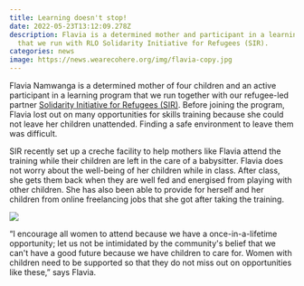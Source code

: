 ```yaml
---
title: Learning doesn't stop!
date: 2022-05-23T13:12:09.278Z
description: Flavia is a determined mother and participant in a learning program
  that we run with RLO Solidarity Initiative for Refugees (SIR).
categories: news
image: https://news.wearecohere.org/img/flavia-copy.jpg
---
```

Flavia Namwanga is a determined mother of four children and an active participant in a learning program that we run together with our refugee-led partner [Solidarity Initiative for Refugees (SIR)](https://sirafrica.org/). Before joining the program, Flavia lost out on many opportunities for skills training because she could not leave her children unattended. Finding a safe environment to leave them was difficult.

SIR recently set up a creche facility to help mothers like Flavia attend the training while their children are left in the care of a babysitter. Flavia does not worry about the well-being of her children while in class. After class, she gets them back when they are well fed and energised from playing with other children. She has also been able to provide for herself and her children from online freelancing jobs that she got after taking the training.

![](img/untitled-2-copy.jpg)

“I encourage all women to attend because we have a once-in-a-lifetime opportunity; let us not be intimidated by the community's belief that we can't have a good future because we have children to care for. Women with children need to be supported so that they do not miss out on opportunities like these,” says Flavia.